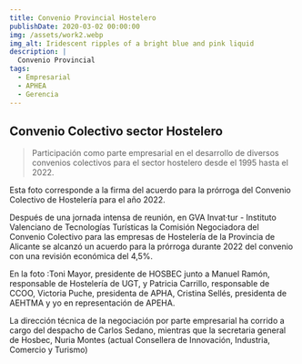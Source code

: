 ```yaml
---
title: Convenio Provincial Hostelero
publishDate: 2020-03-02 00:00:00
img: /assets/work2.webp
img_alt: Iridescent ripples of a bright blue and pink liquid
description: |
  Convenio Provincial
tags:
  - Empresarial 
  - APHEA
  - Gerencia 
---
```


## Convenio Colectivo sector Hostelero

>Participación como parte empresarial en el desarrollo de diversos convenios colectivos para el sector hostelero desde el 1995 hasta el 2022.

Esta foto corresponde a la firma del acuerdo para la prórroga del Convenio Colectivo de Hostelería para el año 2022.

Después de una jornada intensa de reunión, en  GVA Invat·tur - Instituto Valenciano de Tecnologías Turísticas la Comisión Negociadora del Convenio Colectivo para las empresas de Hostelería de la Provincia de Alicante se alcanzó un acuerdo para la prórroga durante 2022 del convenio con una revisión económica del 4,5%.

En la foto :Toni Mayor, presidente de HOSBEC junto a Manuel Ramón, responsable de Hostelería de UGT, y Patricia Carrillo, responsable de CCOO, Victoria Puche, presidenta de APHA, Cristina Sellés, presidenta de AEHTMA y  yo en representación de APEHA.

La dirección técnica de la negociación por parte empresarial ha corrido a cargo del despacho de Carlos Sedano, mientras que la secretaria general de Hosbec, Nuria Montes (actual Consellera  de Innovación, Industria, Comercio y Turismo)
